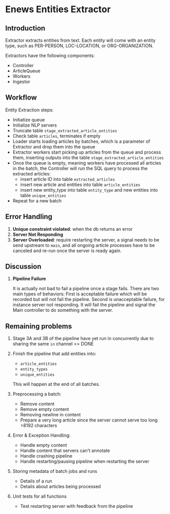 # Enews Entities Extractor

## Introduction
Extractor extracts entities from text. Each entity will come with an entity type, such as PER-PERSON, LOC-LOCATION, or ORG-ORGANIZATION. 

Extractors have the following components:
- Controller 
- ArticleQueue
- Workers 
- Ingestor

## Workflow
Entity Extraction steps:
- Initiatize queue
- Initialize NLP servers
- Truncate table `stage_extracted_article_entities`
- Check table `articles`, terminates if empty
- Loader starts loading articles by batches, which is a parameter of Extractor and drop them into the queue
- Extractor workers start picking up articles from the queue and process them, inserting outputs into the table `stage_extracted_article_entities`
- Once the queue is empty, meaning workers have processed all articles in the batch, the Controller will run the SQL query to process the extracted articles:
    - insert article ID into table `extracted_articles`
    - insert new article and entities into table `article_entities`
    - insert new entity_type into table `entity_type`
      and new entities into table `unique_entities`
- Repeat for a new batch

## Error Handling

1. **Unique constraint violated**: when the db returns an error
2. **Server Not Responding**
3. **Server Overloaded**: require restarting the server, a signal needs to be send upstream to `main`, and all ongoing article processes have to be canceled and re-run once the server is ready again.

## Discussion

1. **Pipeline Failure**

   It is actually not bad to fail a pipeline once a stage fails. There are two main types of behaviors:
   First is acceptable failure which will be recorded but will not fail the pipeline.
   Second is unacceptable failure, for instance server not responding. It will fail the pipeline and signal the Main controller to do something with the server.


## Remaining problems
1. Stage 3A and 3B of the pipeline have yet run in concurrently due to sharing the same `in` channel >> DONE

2. Finish the pipeline that add entities into:
   - `article_entities`
   - `entity_types`
   - `unique_entities`

   This will happen at the end of all batches. 
   
3. Preprocessing a batch:
   - Remove <missing> content
   - Remove empty content
   - Removing newline in content 
   - Prepare a very long article since the server cannot serve too long >8192 characters

4. Error & Exception Handling:
   - Handle empty content 
   - Handle content that servers can't annotate
   - Handle crashing pipeline
   - Handle restarting/pausing pipeline when restarting the server

5. Storing metadata of batch jobs and runs 
   - Details of a run 
   - Details about articles being processed 
  
6. Unit tests for all functions
   - Test restarting server with feedback from the pipeline

